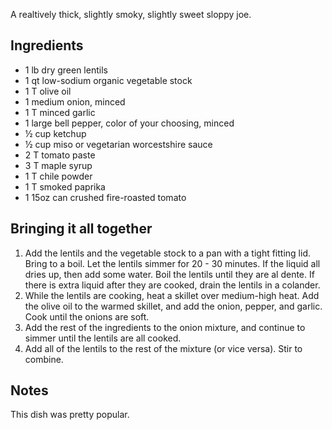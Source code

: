 <!--
.. title: Vegetarian Sloppy Joe
.. slug: vegetarian-sloppy-joe
.. date: 2017-03-14 19:44:26 UTC-05:00
.. tags: lentils, sloppy-joe, vegetarian
.. category: recipes, vegetarian
.. link:
.. description:
.. type: text
-->

A realtively thick, slightly smoky, slightly sweet sloppy joe.
<!--TEASER_END-->

## Ingredients

 * 1 lb dry green lentils
 * 1 qt low-sodium organic vegetable stock
 * 1 T olive oil
 * 1 medium onion, minced
 * 1 T minced garlic
 * 1 large bell pepper, color of your choosing, minced
 * &frac12; cup ketchup
 * &frac12; cup miso or vegetarian worcestshire sauce
 * 2 T tomato paste
 * 3 T maple syrup
 * 1 T chile powder
 * 1 T smoked paprika
 * 1 15oz can crushed fire-roasted tomato

## Bringing it all together

 1. Add the lentils and the vegetable stock to a pan with a tight fitting lid. Bring to a boil. Let the lentils simmer for 20 - 30 minutes. If the liquid all dries up, then add some water. Boil the lentils until they are al dente. If there is extra liquid after they are cooked, drain the lentils in a colander.
 1. While the lentils are cooking, heat a skillet over medium-high heat. Add the olive oil to the warmed skillet, and add the onion, pepper, and garlic. Cook until the onions are soft.
 1. Add the rest of the ingredients to the onion mixture, and continue to simmer until the lentils are all cooked.
 1. Add all of the lentils to the rest of the mixture (or vice versa). Stir to combine.

## Notes
This dish was pretty popular.
